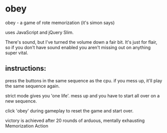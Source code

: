 # obey
obey - a game of rote memorization (it's simon says)

uses JavaScript and jQuery Slim.

 There's sound, but I've turned the volume down a fair bit. It's just for flair, so if you don't have sound enabled you aren't missing out on anything super vital.

## instructions:

press the buttons in the same sequence as the cpu. if you mess up, it'll play the same sequence again.

strict mode gives you 'one life'. mess up and you have to start all over on a new sequence.

click 'obey' during gameplay to reset the game and start over.

victory is achieved after 20 rounds of arduous, mentally exhausting Memorization Action
